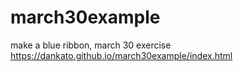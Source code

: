 # march30example
make a blue ribbon, march 30 exercise
https://dankato.github.io/march30example/index.html

